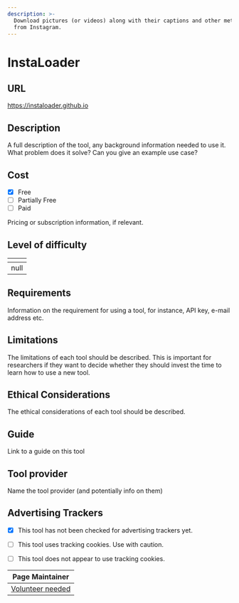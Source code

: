```yaml
---
description: >-
  Download pictures (or videos) along with their captions and other metadata
  from Instagram.
---
```


# InstaLoader

## URL

https://instaloader.github.io

## Description

A full description of the tool, any background information needed to use it. What problem does it solve? Can you give an example use case?

## Cost

* [x] Free
* [ ] Partially Free
* [ ] Paid

Pricing or subscription information, if relevant.

## Level of difficulty

<table><thead><tr><th data-type="rating" data-max="5"></th></tr></thead><tbody><tr><td>null</td></tr></tbody></table>

## Requirements

Information on the requirement for using a tool, for instance, API key, e-mail address etc.

## Limitations

The limitations of each tool should be described. This is important for researchers if they want to decide whether they should invest the time to learn how to use a new tool.

## Ethical Considerations

The ethical considerations of each tool should be described.

## Guide

Link to a guide on this tool

## Tool provider

Name the tool provider (and potentially info on them)

## Advertising Trackers

* [x] This tool has not been checked for advertising trackers yet.
* [ ] This tool uses tracking cookies. Use with caution.
* [ ] This tool does not appear to use tracking cookies.



| Page Maintainer                                   |
| ------------------------------------------------- |
| [Volunteer needed](mailto:toolkit@bellingcat.com) |
